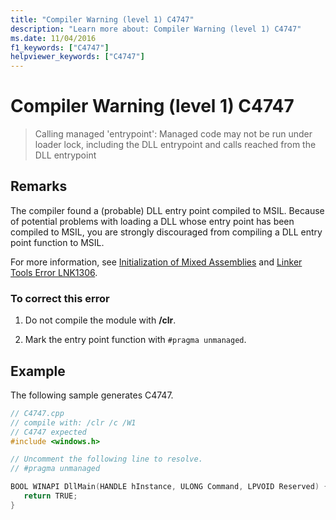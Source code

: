 ```yaml
---
title: "Compiler Warning (level 1) C4747"
description: "Learn more about: Compiler Warning (level 1) C4747"
ms.date: 11/04/2016
f1_keywords: ["C4747"]
helpviewer_keywords: ["C4747"]
---
```

# Compiler Warning (level 1) C4747

> Calling managed 'entrypoint': Managed code may not be run under loader lock, including the DLL entrypoint and calls reached from the DLL entrypoint

## Remarks

The compiler found a (probable) DLL entry point compiled to MSIL.  Because of potential problems with loading a DLL whose entry point has been compiled to MSIL, you are strongly discouraged from compiling a DLL entry point function to MSIL.

For more information, see [Initialization of Mixed Assemblies](../../dotnet/initialization-of-mixed-assemblies.md) and [Linker Tools Error LNK1306](../../error-messages/tool-errors/linker-tools-error-lnk1306.md).

### To correct this error

1. Do not compile the module with **/clr**.

1. Mark the entry point function with `#pragma unmanaged`.

## Example

The following sample generates C4747.

```cpp
// C4747.cpp
// compile with: /clr /c /W1
// C4747 expected
#include <windows.h>

// Uncomment the following line to resolve.
// #pragma unmanaged

BOOL WINAPI DllMain(HANDLE hInstance, ULONG Command, LPVOID Reserved) {
   return TRUE;
}
```
